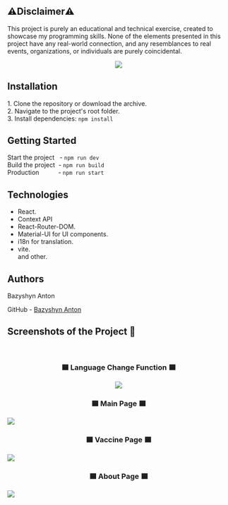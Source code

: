 ## ⚠️Disclaimer⚠️

  <p>This project is purely an educational and technical exercise, created to showcase my programming skills. None of the elements presented in this project have any real-world connection, and any resemblances to real events, organizations, or individuals are purely coincidental.</p>
<div align='center'><img src='https://github.com/BazyshynAnton/Umbrella.corp/assets/120124298/99c2b3b5-2fdb-404c-b683-7be8639a9d73'/></div>

## Installation

1.&nbsp;Clone the repository or download the archive.  
2.&nbsp;Navigate to the project's root folder.  
3.&nbsp;Install dependencies: `npm install`  

## Getting Started

Start the project&nbsp; &nbsp;- `npm run dev`    <br/>
Build the project&nbsp;&nbsp;- `npm run build`  <br/>
Production&nbsp; &nbsp; &nbsp; &nbsp; &nbsp; &nbsp;- `npm run start`  <br/>

## Technologies

- React. <br/>
- Context API </br>
- React-Router-DOM. <br/>
- Material-UI for UI components. <br/>
- i18n for translation. <br/>
- vite. <br/>and other.  

## Authors

<p>Bazyshyn Anton</p>
<p>GitHub - <a href='https://github.com/BazyshynAnton'>Bazyshyn Anton</a></p> 

<h2>Screenshots of the Project 📸</h2>
<br/>
<h3 align='center'>🟦 Language Change Function 🟦</h3>
<div align='center'><img src='https://github.com/BazyshynAnton/Umbrella.corp/assets/120124298/1a267a56-6150-4604-afe3-a0d5dfc67e74' /></div>

<h3 align='center'>🟦 Main Page 🟦</h3>
<img src='https://github.com/BazyshynAnton/Umbrella.corp/assets/120124298/b480af7d-4dd7-4067-abb5-5a85bba8f35b' />

<h3 align='center'>🟦 Vaccine Page 🟦</h3>
<img src='https://github.com/BazyshynAnton/Umbrella.corp/assets/120124298/278fc26c-6aef-42af-841e-865119e848d0' />

<h3 align='center'>🟦 About Page 🟦</h3>
<img src='https://github.com/BazyshynAnton/Umbrella.corp/assets/120124298/a838cd64-5adf-4add-b5ec-a6037cea0d3f' />
